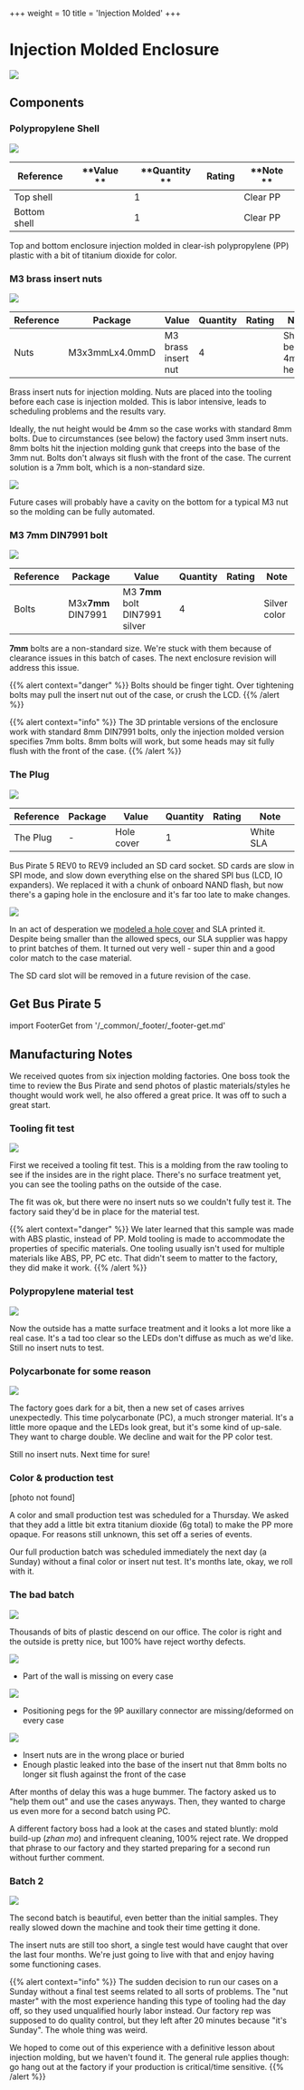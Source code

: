 +++
weight = 10
title = 'Injection Molded'
+++

# Injection Molded Enclosure

![](./img/enclosure-top.jpg)

## Components
### Polypropylene Shell

![](./img/case-pp-final.jpg)

|**Reference**  |**Value  **|**Quantity  **|**Rating**  |**Note  **|
|-|-|-|-|-|
|Top shell  ||1  ||Clear PP|
|Bottom shell||1||Clear PP|

Top and bottom enclosure injection molded in clear-ish polypropylene (PP) plastic with a bit of titanium dioxide for color. 

### M3 brass insert nuts

![](./img/injection-insert-nuts.jpg)

|**Reference**|**Package**|**Value**|**Quantity**|**Rating**|**Note**|
|-|-|-|-|-|-|
|Nuts  |M3x3mmLx4.0mmD|M3 brass insert nut  |4  ||Should be 4mm height|

Brass insert nuts for injection molding. Nuts are placed into the tooling before each case is injection molded. This is labor intensive, leads to scheduling problems and the results vary.

Ideally, the nut height would be 4mm so the case works with standard 8mm bolts. Due to circumstances (see below) the factory used 3mm insert nuts. 8mm bolts hit the injection molding gunk that creeps into the base of the 3mm nut. Bolts don't always sit flush with the front of the case. The current solution is a 7mm bolt, which is a non-standard size.

![](./img/case-rev10.png)

Future cases will probably have a cavity on the bottom for a typical M3 nut so the molding can be fully automated.

### M3 7mm DIN7991 bolt
  
![](./img/din7991.png)

|**Reference**|**Package**|**Value**|**Quantity**|**Rating**|**Note**|
|-|-|-|-|-|-|
|Bolts|M3x**7mm** DIN7991|M3 **7mm** bolt DIN7991 silver|4||Silver color|

**7mm** bolts are a non-standard size. We're stuck with them because of clearance issues in this batch of cases. The next enclosure revision will address this issue.

{{% alert context="danger" %}}
Bolts should be finger tight. Over tightening bolts may pull the insert nut out of the case, or crush the LCD.
{{% /alert %}}

{{% alert context="info" %}}
The 3D printable versions of the enclosure work with standard 8mm DIN7991 bolts, only the injection molded version specifies 7mm bolts. 8mm bolts will work, but some heads may sit fully flush with the front of the case. 
{{% /alert %}}

### The Plug

![](./img/theplug.png)

|**Reference**|**Package**|**Value**|**Quantity**|**Rating**|**Note**|
|-|-|-|-|-|-|
|The Plug|-|Hole cover|1||White SLA|

Bus Pirate 5 REV0 to REV9 included an SD card socket. SD cards are slow in SPI mode, and slow down everything else on the shared SPI bus (LCD, IO expanders). We replaced it with a chunk of onboard NAND flash, but now there's a gaping hole in the enclosure and it's far too late to make changes.

![](./img/case-plug2.jpg) 

In an act of desperation we [modeled a hole cover](https://github.com/DangerousPrototypes/BusPirate5-hardware/tree/main/enclosure) and SLA printed it. Despite being smaller than the allowed specs, our SLA supplier was happy to print batches of them. It turned out very well - super thin and a good color match to the case material. 

The SD card slot will be removed in a future revision of the case.

## Get Bus Pirate 5
import FooterGet from '/_common/_footer/_footer-get.md' 

<FooterGet/>

## Manufacturing Notes

We received quotes from six injection molding factories. One boss took the time to review the Bus Pirate and send photos of plastic materials/styles he thought would work well, he also offered a great price. It was off to such a great start.

### Tooling fit test

![](./img/case-tooltest.jpg)

First we received a tooling fit test. This is a molding from the raw tooling to see if the insides are in the right place. There's no surface treatment yet, you can see the tooling paths on the outside of the case. 

The fit was ok, but there were no insert nuts so we couldn't fully test it. The factory said they'd be in place for the material test. 

{{% alert context="danger" %}}
We later learned that this sample was made with ABS plastic, instead of PP. Mold tooling is made to accommodate the properties of specific materials. One tooling usually isn't used for multiple materials like ABS, PP, PC etc. That didn't seem to matter to the factory, they did make it work. 
{{% /alert %}}

### Polypropylene material test

![](./img/case-pp1.jpg)

Now the outside has a matte surface treatment and it looks a lot more like a real case. It's a tad too clear so the LEDs don't diffuse as much as we'd like. Still no insert nuts to test.

### Polycarbonate for some reason

![](./img/case-pc.jpg)

The factory goes dark for a bit, then a new set of cases arrives unexpectedly. This time polycarbonate (PC), a much stronger material. It's a little more opaque and the LEDs look great, but it's some kind of up-sale. They want to charge double. We decline and wait for the PP color test.

Still no insert nuts. Next time for sure!

### Color & production test

[photo not found]

A color and small production test was scheduled for a Thursday. We asked that they add a little bit extra titanium dioxide (6g total) to make the PP more opaque. For reasons still unknown, this set off a series of events. 

Our full production batch was scheduled immediately the next day (a Sunday) without a final color or insert nut test. It's months late, okay, we roll with it.

### The bad batch

![](./img/case-pp2-reject.jpg)

Thousands of bits of plastic descend on our office. The color is right and the outside is pretty nice, but 100% have reject worthy defects.

![](./img/broken-wall.jpg)

- Part of the wall is missing on every case

![](./img/missing-legs-2.jpg)  

- Positioning pegs for the 9P auxillary connector are missing/deformed on every case

![](./img/buried-nuts.jpg)

- Insert nuts are in the wrong place or buried
- Enough plastic leaked into the base of the insert nut that 8mm bolts no longer sit flush against the front of the case

After months of delay this was a huge bummer. The factory asked us to "help them out" and use the cases anyways. Then, they wanted to charge us even more for a second batch using PC.

A different factory boss had a look at the cases and stated bluntly: mold build-up (*zhan mo*) and infrequent cleaning, 100% reject rate. We dropped that phrase to our factory and they started preparing for a second run without further comment. 

### Batch 2

![](./img/case-pp-final.jpg)

The second batch is beautiful, even better than the initial samples. They really slowed down the machine and took their time getting it done.

The insert nuts are still too short, a single test would have caught that over the last four months. We're just going to live with that and enjoy having some functioning cases.

{{% alert context="info" %}}
The sudden decision to run our cases on a Sunday without a final test seems related to all sorts of problems. The "nut master" with the most experience handing this type of tooling had the day off, so they used unqualified hourly labor instead. Our factory rep was supposed to do quality control, but they left after 20 minutes because "it's Sunday". The whole thing was weird.

We hoped to come out of this experience with a definitive lesson about injection molding, but we haven't found it. The general rule applies though: go hang out at the factory if your production is critical/time sensitive.
{{% /alert %}}